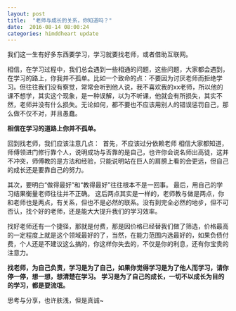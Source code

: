 ```yaml
---
layout: post
title:  "老师与成长的关系，你知道吗？"
date:  2016-08-14 08:00:24
categories: himddheart update
---
```


我们这一生有好多东西要学习，学习就要找老师，或者借助互联网。

相信，在学习过程中，我们总会遇到一些相通的问题，这些问题，大家都会遇到，在学习的路上，你我并不孤单。比如一个致命的点：不要因为讨厌老师而拒绝学习。但往往我们没有察觉，常常会听到他人说，我不喜欢我的xx老师，所以他的课不想学，其实这个现象，是一种误解，以为不听课，他就会有所损失，其实不然，老师并没有什么损失。无论如何，都不要也不应该用别人的错误惩罚自己，那么做不仅不对，并且愚蠢。

**相信在学习的道路上你并不孤单。**

回到找老师，我们应该注意几点：
​
首先，不应该过分依赖老师
相信大家都知道，师傅领进门修行靠个人，说明成功与否靠的是自己，也许你会说名师出高徒，这并不冲突，师傅教的是方法和经验，只能说明站在巨人的肩膀上看的会更远，但自己的成长还是要靠自己的努力。

其次，要明白“做得最好”和“教得最好”往往根本不是一回事。
最后，用自己的学习结果衡量老师往往并不正确。
这后两点其实是一样的，老师教与做是两点，你和老师也是两点，有关系，但也不是必然的联系。没有到完全必然的地步，但不可否认，找个好的老师，还是能大大提升我们的学习效率。
 
找好老师还有一个捷径，那就是付费，那是因价格已经替我们做了筛选，价格最高的一定程度上就是这个领域最好的了，当然，在能力范围内选最好的，如果负债付费，个人还是不建议这么搞的，你这样你失去的，不仅是你的利息，还有你宝贵的注意力。
 
**找老师，为自己负责，学习是为了自己，如果你觉得学习是为了他人而学习，请你停一停，想一想，想清楚在学习。**
**学习是为了自己的成长，一切不以成长为目的的学习，都是耍流氓。**
 
思考与分享，也许肤浅，但是真诚~
